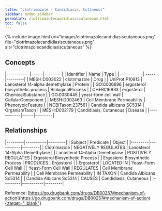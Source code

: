 ```yaml
---
title: "clotrimazole - Candidiasis, Cutaneous"
sidebar: mydoc_sidebar
permalink: clotrimazolecandidiasiscutaneous.html
toc: false 
---
```


{% include image.html url="images/clotrimazolecandidiasiscutaneous.png" file="clotrimazolecandidiasiscutaneous.png" alt="clotrimazolecandidiasiscutaneous" %}

## Concepts

|------------|------|---------|
| Identifier | Name | Type    |
|------------|------|---------|
| MESH:D003022 | clotrimazole | Drug |
| UniProt:P10613 | Lanosterol 14-alpha demethylase | Protein |
| GO:0006696 | ergosterol biosynthetic process | BiologicalProcess |
| CHEBI:16933 | ergosterol | ChemicalSubstance |
| GO:0030445 | yeast-form cell wall | CellularComponent |
| MESH:D002463 | Cell Membrane Permeability | PhenotypicFeature |
| NCBITaxon:237561 | Candida albicans SC5314 | OrganismTaxon |
| MESH:D002179 | Candidiasis, Cutaneous | Disease |
|------------|------|---------|

## Relationships

|---------|-----------|---------|
| Subject | Predicate | Object  |
|---------|-----------|---------|
| Clotrimazole | NEGATIVELY REGULATES | Lanosterol 14-Alpha Demethylase |
| Lanosterol 14-Alpha Demethylase | POSITIVELY REGULATES | Ergosterol Biosynthetic Process |
| Ergosterol Biosynthetic Process | PRODUCES | Ergosterol |
| Ergosterol | LOCATED IN | Yeast-Form Cell Wall |
| Yeast-Form Cell Wall | REGULATES | Cell Membrane Permeability |
| Cell Membrane Permeability | IN TAXON | Candida Albicans Sc5314 |
| Candida Albicans Sc5314 | CAUSES | Candidiasis, Cutaneous |
|---------|-----------|---------|

Reference: [https://go.drugbank.com/drugs/DB00257#mechanism-of-action](https://go.drugbank.com/drugs/DB00257#mechanism-of-action){:target="_blank"}